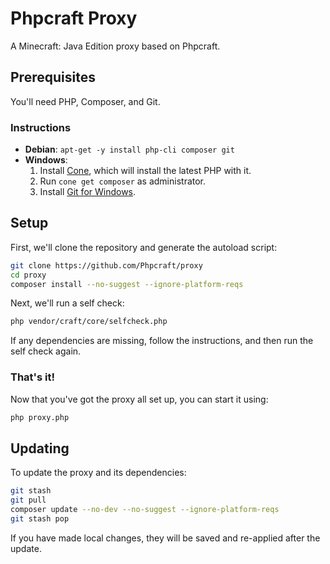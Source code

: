 # Phpcraft Proxy

A Minecraft: Java Edition proxy based on Phpcraft.

## Prerequisites

You'll need PHP, Composer, and Git.

### Instructions

- **Debian**: `apt-get -y install php-cli composer git`
- **Windows**:
  1. Install [Cone](https://getcone.org), which will install the latest PHP with it.
  2. Run `cone get composer` as administrator.
  3. Install [Git for Windows](https://git-scm.com/download/win).

## Setup

First, we'll clone the repository and generate the autoload script:

```Bash
git clone https://github.com/Phpcraft/proxy
cd proxy
composer install --no-suggest --ignore-platform-reqs
```

Next, we'll run a self check:

```Bash
php vendor/craft/core/selfcheck.php
```

If any dependencies are missing, follow the instructions, and then run the self check again.

### That's it!

Now that you've got the proxy all set up, you can start it using:

```Bash
php proxy.php
```

## Updating

To update the proxy and its dependencies:

``` Bash
git stash
git pull
composer update --no-dev --no-suggest --ignore-platform-reqs
git stash pop
``` 

If you have made local changes, they will be saved and re-applied after the update.
